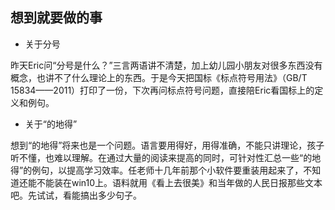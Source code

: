 ## 想到就要做的事

* 关于分号

昨天Eric问“分号是什么？”三言两语讲不清楚，加上幼儿园小朋友对很多东西没有概念，也讲不了什么理论上的东西。于是今天把国标《标点符号用法》（GB/T 15834——2011）打印了一份，下次再问标点符号问题，直接陪Eric看国标上的定义和例句。

* 关于“的地得”

想到“的地得”将来也是一个问题。语言要用得好，用得准确，不能只讲理论，孩子听不懂，也难以理解。在通过大量的阅读来提高的同时，可针对性汇总一些“的地得”的例句，以提高学习效率。任老师十几年前那个小软件要重装用起来了，不知道还能不能装在win10上。语料就用《看上去很美》和当年做的人民日报那些文本吧。先试试，看能搞出多少句子。